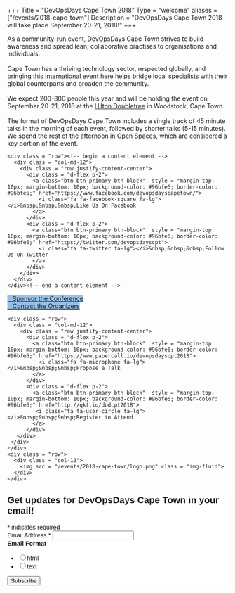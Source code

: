 +++
Title = "DevOpsDays Cape Town 2018"
Type = "welcome"
aliases = ["/events/2018-cape-town"]
Description = "DevOpsDays Cape Town 2018 will take place September 20-21, 2018!"
+++

<div class="row">
  <div class = "col-md-6 push-md-6">
    As a community-run event, DevOpsDays Cape Town strives to build awareness and spread lean, collaborative practises to organisations and individuals.
    <br><br>
    Cape Town has a thriving technology sector, respected globally, and bringing this international event here helps bridge local specialists with their global counterparts and broaden the community.
    <br><br>
    We expect 200-300 people this year and will be holding the event on September 20-21, 2018 at the <a href="/events/2018-cape-town/location">Hilton Doubletree</a> in Woodstock, Cape Town.
    <br><br>
    The format of DevOpsDays Cape Town includes a single track of 45 minute talks in the morning of each event, followed by shorter talks (5-15 minutes). We spend the rest of the afternoon in Open Spaces, which are considered a key portion of the event.

    <div class = "row"><!-- begin a content element -->
      <div class = "col-md-12">
        <div class = "row justify-content-center">
          <div class = "d-flex p-2">
            <a class="btn btn-primary btn-block"  style = "margin-top: 10px; margin-bottom: 10px; background-color: #96bfe6; border-color: #96bfe6;" href="https://www.facebook.com/devopsdayscapetown/">
              <i class="fa fa-facebook-square fa-lg"></i>&nbsp;&nbsp;&nbsp;Like Us On Facebook
            </a>
          </div>
          <div class = "d-flex p-2">
            <a class="btn btn-primary btn-block"  style = "margin-top: 10px; margin-bottom: 10px; background-color: #96bfe6; border-color: #96bfe6;" href="https://twitter.com/devopsdayscpt">
              <i class="fa fa-twitter fa-lg"></i>&nbsp;&nbsp;&nbsp;Follow Us On Twitter
            </a>
          </div>
        </div>
      </div>
    </div><!-- end a content element -->

  </div>
  <div class = "col-md-6 pull-md-6">
     <div class = "row"><!-- begin a content element -->
      <div class = "col-md-12">
      <div class = "row justify-content-center">
        <div class = "d-flex p-2">
          <a class="btn btn-primary btn-block"  style = "margin-top: 10px; margin-bottom: 10px; background-color: #96bfe6; border-color: #96bfe6;" href="/events/2018-cape-town/sponsor">
            <i class="fa fa-money fa-lg"></i>&nbsp;&nbsp;&nbsp;Sponsor the Conference
          </a>
        </div>
        <div class = "d-flex p-2">
          <a class="btn btn-primary btn-block"  style = "margin-top: 10px; margin-bottom: 10px; background-color: #96bfe6; border-color: #96bfe6;" href="/events/2018-cape-town/contact">
            <i class="fa fa-envelope-o fa-lg"></i>&nbsp;&nbsp;&nbsp;Contact the Organizers
          </a>
        </div>
        </div>
      </div>
    </div><!-- end a content element -->

    <div class = "row">
      <div class = "col-md-12">
        <div class = "row justify-content-center">
          <div class = "d-flex p-2">
            <a class="btn btn-primary btn-block"  style = "margin-top: 10px; margin-bottom: 10px; background-color: #96bfe6; border-color: #96bfe6;" href="https://www.papercall.io/devopsdayscpt2018">
              <i class="fa fa-microphone fa-lg"></i>&nbsp;&nbsp;&nbsp;Propose a Talk
            </a>
          </div>
          <div class = "d-flex p-2">
            <a class="btn btn-primary btn-block"  style = "margin-top: 10px; margin-bottom: 10px; background-color: #96bfe6; border-color: #96bfe6;" href="http://qkt.io/dodcpt2018">
             <i class="fa fa-user-circle fa-lg"></i>&nbsp;&nbsp;&nbsp;Register to Attend
            </a>
          </div>
       </div>
     </div>
    </div>
    <div class = "row">
      <div class = "col-12">
        <img src = "/events/2018-cape-town/logo.png" class = "img-fluid">
      </div>
    </div>
  </div>

</div>

<div class = "row">
  <div class = "col-md-6">
          <!-- Begin MailChimp Signup Form -->
      <link href="//cdn-images.mailchimp.com/embedcode/classic-10_7.css" rel="stylesheet" type="text/css">
      <style type="text/css">
        #mc_embed_signup{background:#fff; clear:left; font:14px Helvetica,Arial,sans-serif; }
      </style>
      <div id="mc_embed_signup">
      <form action="https://capetown.us14.list-manage.com/subscribe/post?u=fe32d6c23e5614eec1f3c4c0f&amp;id=4014e7cbca" method="post" id="mc-embedded-subscribe-form" name="mc-embedded-subscribe-form" class="validate" target="_blank" novalidate>
          <div id="mc_embed_signup_scroll">
        <h2>Get updates for DevOpsDays Cape Town in your email!</h2>
      <div class="indicates-required"><span class="asterisk">*</span> indicates required</div>
      <div class="mc-field-group">
        <label for="mce-EMAIL">Email Address  <span class="asterisk">*</span>
      </label>
        <input type="email" value="" name="EMAIL" class="required email" id="mce-EMAIL">
      </div>
      <div class="mc-field-group input-group">
          <strong>Email Format </strong>
          <ul><li><input type="radio" value="html" name="EMAILTYPE" id="mce-EMAILTYPE-0"><label for="mce-EMAILTYPE-0">html</label></li>
      <li><input type="radio" value="text" name="EMAILTYPE" id="mce-EMAILTYPE-1"><label for="mce-EMAILTYPE-1">text</label></li>
      </ul>
      </div>
        <div id="mce-responses" class="clear">
          <div class="response" id="mce-error-response" style="display:none"></div>
          <div class="response" id="mce-success-response" style="display:none"></div>
        </div>    <!-- real people should not fill this in and expect good things - do not remove this or risk form bot signups-->
          <div style="position: absolute; left: -5000px;" aria-hidden="true"><input type="text" name="b_73fa675560db334c7a7c193b4_f0b1752604" tabindex="-1" value=""></div>
          <div class="clear"><input type="submit" value="Subscribe" name="subscribe" id="mc-embedded-subscribe" class="button"></div>
          </div>
      </form>
      </div>
  <!-- end mailchimp -->
  </div>
</div>
